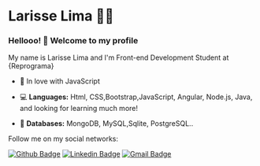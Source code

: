 # Larisse Lima :woman_technologist:


### Hellooo! 👋 Welcome to my profile

My name is Larisse Lima and I'm  Front-end Development Student at {Reprograma}

- 💛 In love with JavaScript

- 💻 **Languages:** Html, CSS,Bootstrap,JavaScript, Angular, Node.js, Java,  and looking for learning much more!
- 💾 **Databases:** MongoDB, MySQL,Sqlite, PostgreSQL..




Follow me on my social networks:


[![Github Badge](https://img.shields.io/badge/-Github-000?style=flat-square&logo=Github&logoColor=white&link=https://github.com/LarisseLima)](https://github.com/LarisseLima)
[![Linkedin Badge](https://img.shields.io/badge/-LinkedIn-blue?style=flat-square&logo=Linkedin&logoColor=white&link=https://www.linkedin.com/in/larisselima/)](https://www.linkedin.com/in/larisselima/)
[![Gmail Badge](https://img.shields.io/badge/-Gmail-c14438?style=flat-square&logo=Gmail&logoColor=white&link=mailto:larisse.lima2@gmail.com)](mailto:larisse.lima2@gmail.com)

